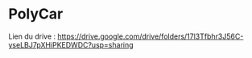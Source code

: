 PolyCar
=========================

Lien du drive : https://drive.google.com/drive/folders/17l3Tfbhr3J56C-yseLBJ7pXHiPKEDWDC?usp=sharing

